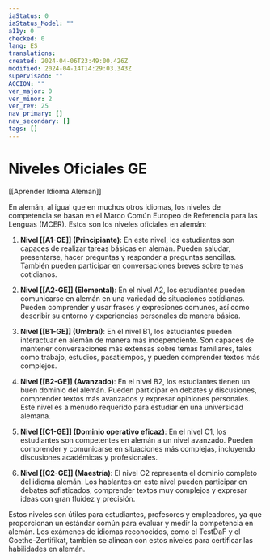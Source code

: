 ```yaml
---
iaStatus: 0
iaStatus_Model: ""
a11y: 0
checked: 0
lang: ES
translations: 
created: 2024-04-06T23:49:00.426Z
modified: 2024-04-14T14:29:03.343Z
supervisado: ""
ACCION: ""
ver_major: 0
ver_minor: 2
ver_rev: 25
nav_primary: []
nav_secondary: []
tags: []
---
```

# Niveles Oficiales GE

[[Aprender Idioma Aleman]]

En alemán, al igual que en muchos otros idiomas, los niveles de competencia se basan en el Marco Común Europeo de Referencia para las Lenguas (MCER). Estos son los niveles oficiales en alemán:

1. **Nivel [[A1-GE]] (Principiante)**: En este nivel, los estudiantes son capaces de realizar tareas básicas en alemán. Pueden saludar, presentarse, hacer preguntas y responder a preguntas sencillas. También pueden participar en conversaciones breves sobre temas cotidianos.
    
2. **Nivel [[A2-GE]] (Elemental)**: En el nivel A2, los estudiantes pueden comunicarse en alemán en una variedad de situaciones cotidianas. Pueden comprender y usar frases y expresiones comunes, así como describir su entorno y experiencias personales de manera básica.
    
3. **Nivel [[B1-GE]] (Umbral)**: En el nivel B1, los estudiantes pueden interactuar en alemán de manera más independiente. Son capaces de mantener conversaciones más extensas sobre temas familiares, tales como trabajo, estudios, pasatiempos, y pueden comprender textos más complejos.
    
4. **Nivel [[B2-GE]] (Avanzado)**: En el nivel B2, los estudiantes tienen un buen dominio del alemán. Pueden participar en debates y discusiones, comprender textos más avanzados y expresar opiniones personales. Este nivel es a menudo requerido para estudiar en una universidad alemana.
    
5. **Nivel [[C1-GE]] (Dominio operativo eficaz)**: En el nivel C1, los estudiantes son competentes en alemán a un nivel avanzado. Pueden comprender y comunicarse en situaciones más complejas, incluyendo discusiones académicas y profesionales.
    
6. **Nivel [[C2-GE]] (Maestría)**: El nivel C2 representa el dominio completo del idioma alemán. Los hablantes en este nivel pueden participar en debates sofisticados, comprender textos muy complejos y expresar ideas con gran fluidez y precisión.
    
Estos niveles son útiles para estudiantes, profesores y empleadores, ya que proporcionan un estándar común para evaluar y medir la competencia en alemán. Los exámenes de idiomas reconocidos, como el TestDaF y el Goethe-Zertifikat, también se alinean con estos niveles para certificar las habilidades en alemán.